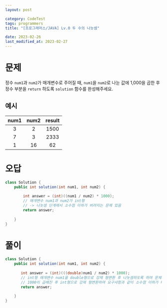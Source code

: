 ```yaml
---
layout: post

category: CodeTest
tags: programmers
title: "[프로그래머스/JAVA] Lv.0 두 수의 나눗셈"

date: 2023-02-26
last_modified_at: 2023-02-27
---
```


# 문제
정수 `num1`과 `num2`가 매개변수로 주어질 때, `num1`을 `num2`로 나눈 값에 1,000을 곱한 후 정수 부분을 `return` 하도록 `solution` 함수를 완성해주세요.

## 예시
<div class="table-wrapper" markdown="block">
    
| num1 | num2 | result |
|:-:|:-:|:-:|
| 3 | 2 | 1500 |
| 7 | 3 | 2333 |
| 1 | 16 | 62 |
    
</div>



# 오답

```java
class Solution {
    public int solution(int num1, int num2) {
    
        int answer = (int)((num1 / num2) * 1000);
        // 매개변수 num1과 num2가 int형
        // -> 나눗셈 단계에서 소수점 이하가 버려지는 문제 있음
        return answer;
        
    }
}
```



# 풀이

```java
class Solution {
    public int solution(int num1, int num2) {
        
       int answer = (int)(((double)num1 / num2) * 1000);
       // int형 매개변수 num1을 double형으로 강제 형변환 후 나눗셈하도록 하여 문제를 해결함
       // 1000이 곱해진 후 int형으로 강제 형변환하여 요구사항과 같이 소수점 이하가 버려짐
       return answer;
        
    }
}
```


